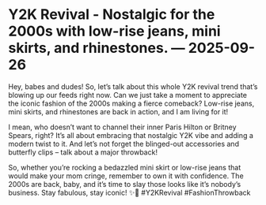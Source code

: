 # Y2K Revival - Nostalgic for the 2000s with low-rise jeans, mini skirts, and rhinestones. — 2025-09-26

Hey, babes and dudes! So, let’s talk about this whole Y2K revival trend that’s blowing up our feeds right now. Can we just take a moment to appreciate the iconic fashion of the 2000s making a fierce comeback? Low-rise jeans, mini skirts, and rhinestones are back in action, and I am living for it!

I mean, who doesn’t want to channel their inner Paris Hilton or Britney Spears, right? It’s all about embracing that nostalgic Y2K vibe and adding a modern twist to it. And let’s not forget the blinged-out accessories and butterfly clips – talk about a major throwback!

So, whether you’re rocking a bedazzled mini skirt or low-rise jeans that would make your mom cringe, remember to own it with confidence. The 2000s are back, baby, and it’s time to slay those looks like it’s nobody’s business. Stay fabulous, stay iconic! ✨💖 #Y2KRevival #FashionThrowback